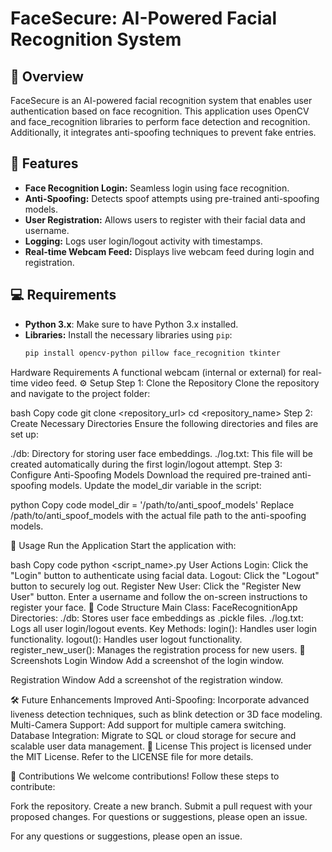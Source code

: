# FaceSecure: AI-Powered Facial Recognition System

## 📌 Overview
FaceSecure is an AI-powered facial recognition system that enables user authentication based on face recognition. This application uses OpenCV and face_recognition libraries to perform face detection and recognition. Additionally, it integrates anti-spoofing techniques to prevent fake entries.

## 🚀 Features
- **Face Recognition Login:** Seamless login using face recognition.
- **Anti-Spoofing:** Detects spoof attempts using pre-trained anti-spoofing models.
- **User Registration:** Allows users to register with their facial data and username.
- **Logging:** Logs user login/logout activity with timestamps.
- **Real-time Webcam Feed:** Displays live webcam feed during login and registration.

## 💻 Requirements
- **Python 3.x**: Make sure to have Python 3.x installed.
- **Libraries:** Install the necessary libraries using `pip`:
  ```bash
  pip install opencv-python pillow face_recognition tkinter

 Hardware Requirements
A functional webcam (internal or external) for real-time video feed.
⚙️ Setup
Step 1: Clone the Repository
Clone the repository and navigate to the project folder:

bash
Copy code
git clone <repository_url>
cd <repository_name>
Step 2: Create Necessary Directories
Ensure the following directories and files are set up:

./db: Directory for storing user face embeddings.
./log.txt: This file will be created automatically during the first login/logout attempt.
Step 3: Configure Anti-Spoofing Models
Download the required pre-trained anti-spoofing models. Update the model_dir variable in the script:

python
Copy code
model_dir = '/path/to/anti_spoof_models'
Replace /path/to/anti_spoof_models with the actual file path to the anti-spoofing models.

🚀 Usage
Run the Application
Start the application with:

bash
Copy code
python <script_name>.py
User Actions
Login: Click the "Login" button to authenticate using facial data.
Logout: Click the "Logout" button to securely log out.
Register New User:
Click the "Register New User" button.
Enter a username and follow the on-screen instructions to register your face.
📂 Code Structure
Main Class: FaceRecognitionApp
Directories:
./db: Stores user face embeddings as .pickle files.
./log.txt: Logs all user login/logout events.
Key Methods:
login(): Handles user login functionality.
logout(): Handles user logout functionality.
register_new_user(): Manages the registration process for new users.
📂 Screenshots
Login Window
Add a screenshot of the login window.

Registration Window
Add a screenshot of the registration window.

🛠️ Future Enhancements
Improved Anti-Spoofing: Incorporate advanced liveness detection techniques, such as blink detection or 3D face modeling.
Multi-Camera Support: Add support for multiple camera switching.
Database Integration: Migrate to SQL or cloud storage for secure and scalable user data management.
📜 License
This project is licensed under the MIT License. Refer to the LICENSE file for more details.

🤝 Contributions
We welcome contributions! Follow these steps to contribute:

Fork the repository.
Create a new branch.
Submit a pull request with your proposed changes.
For questions or suggestions, please open an issue.



For any questions or suggestions, please open an issue.
